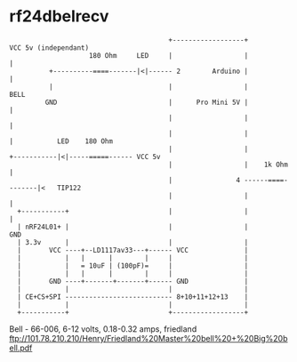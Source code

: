 # rf24dbelrecv


                                            +------------------+                VCC 5v (independant)
                        180 Ohm     LED     |                  |                   |
              +----------====-------|<|------ 2        Arduino |                   |
              |                             |                  |                 BELL
             GND                            |      Pro Mini 5V |                   |
                                            |                  |                   |
                                            |                  |                   |           LED    180 Ohm
                                            |                  |                   +-----------|<|-----=====------ VCC 5v
                                            |                  |    1k Ohm         |
                                            |                4 ------====--------|<   TIP122
                                            |                  |                   |
      +-----------+                         |                  |                   |
      | nRF24L01+ |                         |                  |                  GND
      | 3.3v      |                         |                  |             
      |       VCC ----+--LD1117av33---+------ VCC              |              
      |           |   |      |        |     |                  |             
      |           |   = 10uF | (100pF)=     |                  |              
      |           |   |      |        |     |                  |              
      |       GND ----+-------+-------+------ GND              |               
      |           |                         |                  |             
      | CE+CS+SPI --------------------------- 8+10+11+12+13    |
      |           |                         |                  |
      +-----------+                         +------------------+


Bell - 66-006, 6-12 volts, 0.18-0.32 amps, friedland
ftp://101.78.210.210/Henry/Friedland%20Master%20bell%20+%20Big%20bell.pdf

